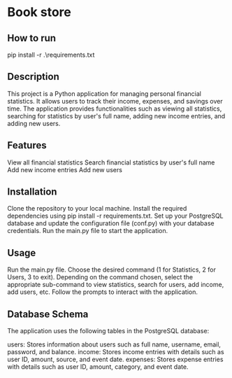 # Book store

## How to run
pip install -r  .\requirements.txt

## Description

This project is a Python application for managing personal financial statistics. It allows users to track their income, expenses, and savings over time. The application provides functionalities such as viewing all statistics, searching for statistics by user's full name, adding new income entries, and adding new users.

## Features

View all financial statistics
Search financial statistics by user's full name
Add new income entries
Add new users
## Installation

Clone the repository to your local machine.
Install the required dependencies using pip install -r requirements.txt.
Set up your PostgreSQL database and update the configuration file (conf.py) with your database credentials.
Run the main.py file to start the application.
## Usage

Run the main.py file.
Choose the desired command (1 for Statistics, 2 for Users, 3 to exit).
Depending on the command chosen, select the appropriate sub-command to view statistics, search for users, add income, add users, etc.
Follow the prompts to interact with the application.
## Database Schema

The application uses the following tables in the PostgreSQL database:

users: Stores information about users such as full name, username, email, password, and balance.
income: Stores income entries with details such as user ID, amount, source, and event date.
expenses: Stores expense entries with details such as user ID, amount, category, and event date.